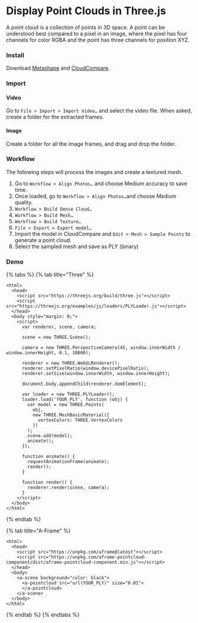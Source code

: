 # Display Point Clouds in Three.js

A point cloud is a collection of points in 3D space. A point can be  understood best compared to a pixel in an image, where the pixel has four channels for color RGBA and the point has three channels for position XYZ.

### Install

Download [Metashape](https://www.agisoft.com/) and [CloudCompare](https://cloudcompare.org/).

### Import

#### Video

Go to `File > Import > Import Video…` and select the video file. When asked, create a folder for the extracted frames.

#### Image

Create a folder for all the image frames, and drag and drop the folder.

### Workflow

The following steps will process the images and create a textured mesh.

1. Go to `Workflow > Align Photos…` and choose Medium accuracy to save time.
2. Once loaded, go to `Workflow > Align Photos…`and choose Medium quality.
3. `Workflow > Build Dense Cloud…`
4. `Workflow > Build Mesh…`
5. `Workflow > Build Texture…`
6. `File > Export > Export model…`
7. Import the model in CloudCompare and `Edit > Mesh > Sample Points` to generate a point cloud.
8. Select the sampled mesh and save as PLY \(binary\)

### Demo

{% tabs %}
{% tab title="Three" %}
```markup
<html>
  <head>
    <script src="https://threejs.org/build/three.js"></script>
    <script src="https://threejs.org/examples/js/loaders/PLYLoader.js"></script>
  </head>
  <body style="margin: 0;">
    <script>
      var renderer, scene, camera;

      scene = new THREE.Scene();

      camera = new THREE.PerspectiveCamera(45, window.innerWidth / window.innerHeight, 0.1, 10000);

      renderer = new THREE.WebGLRenderer();
      renderer.setPixelRatio(window.devicePixelRatio);
      renderer.setSize(window.innerWidth, window.innerHeight);

      document.body.appendChild(renderer.domElement);

      var loader = new THREE.PLYLoader();
      loader.load('YOUR_PLY', function (obj) {
        var model = new THREE.Points(
          obj,
          new THREE.MeshBasicMaterial({
            vertexColors: THREE.VertexColors
          })
        );
        scene.add(model);
        animate();
      });

      function animate() {
        requestAnimationFrame(animate);
        render();
      }

      function render() {
        renderer.render(scene, camera);
      }
    </script>
  </body>
</html>
```
{% endtab %}

{% tab title="A-Frame" %}
```markup
<html>
  <head>
    <script src="https://unpkg.com/aframe@latest"></script>
    <script src="https://unpkg.com/aframe-pointcloud-component/dist/aframe-pointcloud-component.min.js"></script>
  </head>
  <body>
    <a-scene background="color: black">
      <a-pointcloud src="url(YOUR_PLY)" size="0.01">
      </a-pointcloud>
    </a-scene>
  </body>
</html>

```
{% endtab %}
{% endtabs %}

